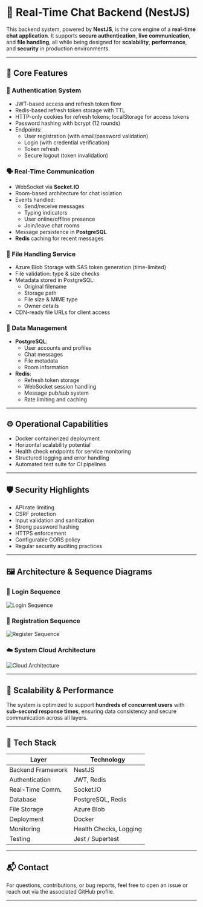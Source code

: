 # 📡 Real-Time Chat Backend (NestJS)

This backend system, powered by **NestJS**, is the core engine of a **real-time chat application**. It supports **secure authentication**, **live communication**, and **file handling**, all while being designed for **scalability**, **performance**, and **security** in production environments.

---

## 🔧 Core Features

### 🔐 Authentication System
- JWT-based access and refresh token flow
- Redis-based refresh token storage with TTL
- HTTP-only cookies for refresh tokens; localStorage for access tokens
- Password hashing with bcrypt (12 rounds)
- Endpoints:
  - User registration (with email/password validation)
  - Login (with credential verification)
  - Token refresh
  - Secure logout (token invalidation)

### 🗣️ Real-Time Communication
- WebSocket via **Socket.IO**
- Room-based architecture for chat isolation
- Events handled:
  - Send/receive messages
  - Typing indicators
  - User online/offline presence
  - Join/leave chat rooms
- Message persistence in **PostgreSQL**
- **Redis** caching for recent messages

### 📁 File Handling Service
- Azure Blob Storage with SAS token generation (time-limited)
- File validation: type & size checks
- Metadata stored in PostgreSQL:
  - Original filename
  - Storage path
  - File size & MIME type
  - Owner details
- CDN-ready file URLs for client access

### 🧠 Data Management
- **PostgreSQL**:
  - User accounts and profiles
  - Chat messages
  - File metadata
  - Room information
- **Redis**:
  - Refresh token storage
  - WebSocket session handling
  - Message pub/sub system
  - Rate limiting and caching

---

## ⚙️ Operational Capabilities
- Docker containerized deployment
- Horizontal scalability potential
- Health check endpoints for service monitoring
- Structured logging and error handling
- Automated test suite for CI pipelines

---

## 🛡️ Security Highlights
- API rate limiting
- CSRF protection
- Input validation and sanitization
- Strong password hashing
- HTTPS enforcement
- Configurable CORS policy
- Regular security auditing practices

---

## 🖼️ Architecture & Sequence Diagrams

### 🔄 Login Sequence
![Login Sequence](./docs/images/login-sequence.png)

### 📝 Registration Sequence
![Register Sequence](./docs/images/register-sequence.png)

### ☁️ System Cloud Architecture
![Cloud Architecture](./docs/images/cloud-architecture.png)

---

## 🚀 Scalability & Performance

The system is optimized to support **hundreds of concurrent users** with **sub-second response times**, ensuring data consistency and secure communication across all layers.

---

## 📁 Tech Stack

| Layer            | Technology       |
|------------------|------------------|
| Backend Framework| NestJS           |
| Authentication   | JWT, Redis       |
| Real-Time Comm.  | Socket.IO        |
| Database         | PostgreSQL, Redis|
| File Storage     | Azure Blob       |
| Deployment       | Docker           |
| Monitoring       | Health Checks, Logging |
| Testing          | Jest / Supertest |

---


## 📬 Contact

For questions, contributions, or bug reports, feel free to open an issue or reach out via the associated GitHub profile.

---

